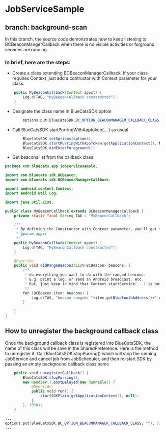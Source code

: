 # JobServiceSample

## branch: background-scan
In this branch, the source code demonstrates how to keep listening to BCBeaconMangerCallback when there is no visible activities or forground services are running.

### In brief, here are the steps:
* Create a class extending BCBeaconManagerCallback. If your class requires Context, just add a contructor with Context parameter for your class.
```java
    public MyBeaconCallback(Context appct) {
        Log.d(TAG, "MyBeaconCallback constructed");
    }
```
* Designate the class name in BlueCatsSDK optoin
```java
        options.put(BlueCatsSDK.BC_OPTION_BEACONMANAGER_CALLBACK_CLASS, MyBeaconCallback.class.getCanonicalName());

```
* Call BlueCatsSDK.startPurringWithApptoken(....) as usual
```java
        BlueCatsSDK.setOptions(options);
        BlueCatsSDK.startPurringWithAppToken(getApplicationContext(), MainActivity.APP_TOKEN);
        BlueCatsSDK.didEnterForeground();
```
* Get beacons list from the callback class
```java
package com.bluecats.app.jobservicesample;

import com.bluecats.sdk.BCBeacon;
import com.bluecats.sdk.BCBeaconManagerCallback;

import android.content.Context;
import android.util.Log;

import java.util.List;

public class MyBeaconCallback extends BCBeaconManagerCallback {
    private static final String TAG = "MyBeaconCallback";

    /**
     * By defining the Constructor with Context parameter, you'll get the Context
     * @param appct
     */
    public MyBeaconCallback(Context appct) {
        Log.d(TAG, "MyBeaconCallback constructed");
    }

    @Override
    public void didRangeBeacons(List<BCBeacon> beacons) {
        /**
         * do everything you want to do with the ranged beacons.
         * E.g. print a log, or send an Android broadcast, etc.
         * But, just keep in mind that Context.startService(...) is not allowed to call if the app is in background.
         */
        for (BCBeacon item: beacons) {
            Log.d(TAG, "beacon ranged: "+item.getBluetoothAddress()+" mac "+item.getPeripheralIdentifier()+" mp@1m "+/*item.getMeasuredPowerAt1MeterFromAdData() +*/" rssi "+ item.getRSSI() + " dist "+item.getAccuracy());
        }

    }
}
```

## How to unregister the background callback class
Once the background callback class is registered into BlueCatsSDK, the name of this class will be save in the SharedPreference. Here is the method to unregister it:
Call BlueCatsSDK.stopPurring() which will stop the running JobService and cancel job from JobScheduler, and then re-start SDK by passing an empty background callback class name
```java
    public void unregisterCallback() {
        BlueCatsSDK.stopPurring();
        new Handler().postDelayed(new Runnable() {
            @Override
            public void run() {
                startSDKPlain(getApplicationContext(), null);
            }
        }, 1000);
    }

...     
options.put(BlueCatsSDK.BC_OPTION_BEACONMANAGER_CALLBACK_CLASS, ""); //unregister the callback class in this way
...
```